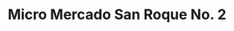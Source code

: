 ---
title: "Micro Mercado San Roque No. 2"
url: /cumbaya/micro-mercado-san-roque-no-2/
shop: comodidad
---